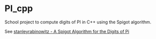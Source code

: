# PI_cpp

School project to compute digits of PI in C++ using the Spigot algorithm.

See [stanleyrabinowitz - A Spigot Algorithm for the Digits of Pi](http://stanleyrabinowitz.com/bibliography/spigot.pdf)
